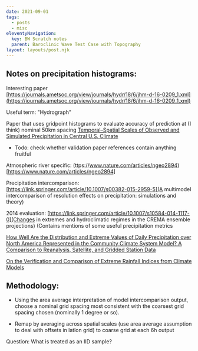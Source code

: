 ```yaml
---
date: 2021-09-01
tags:
  - posts
  - misc
eleventyNavigation:
  key: BW Scratch notes
  parent: Baroclinic Wave Test Case with Topography
layout: layouts/post.njk
---
```


## Notes on precipitation histograms:
Interesting paper [https://journals.ametsoc.org/view/journals/hydr/18/6/jhm-d-16-0209_1.xml](https://journals.ametsoc.org/view/journals/hydr/18/6/jhm-d-16-0209_1.xml)

Useful term: "Hydrograph"

Paper that uses gridpoint histograms to evaluate accuracy of prediction
at (I think) nominal 50km spacing [Temporal–Spatial Scales of Observed and Simulated Precipitation in Central U.S. Climate](https://journals.ametsoc.org/view/journals/clim/16/22/1520-0442_2003_016_3841_tsooas_2.0.co_2.xml)

- Todo: check whether validation paper references contain anything fruitful

Atmospheric river specific: (ttps://www.nature.com/articles/ngeo2894)[https://www.nature.com/articles/ngeo2894]


Precipitation intercomparison: [https://link.springer.com/article/10.1007/s00382-015-2959-5](A multimodel intercomparison of resolution effects on precipitation: simulations and theory)

2014 evaluation: [https://link.springer.com/article/10.1007/s10584-014-1117-0](Changes in extremes and hydroclimatic regimes in the CREMA ensemble projections)
(Contains mentions of some useful precipitation metrics

[How Well Are the Distribution and Extreme Values of Daily Precipitation over North America Represented in the Community Climate System Model? A Comparison to Reanalysis, Satellite, and Gridded Station Data ](https://journals.ametsoc.org/view/journals/clim/27/14/jcli-d-13-00320.1.xml#bib5)


[On the Verification and Comparison of Extreme Rainfall Indices from Climate Models](https://journals.ametsoc.org/view/journals/clim/21/7/2007jcli1494.1.xml)


## Methodology:
* Using the area average interpretation of model intercomparison output, choose a nominal grid spacing most consistent with the coarsest grid spacing chosen (nominally 1 degree or so). 

* Remap by averaging across spatial scales (use area average assumption to deal with offsets in latlon grid) to coarse grid at each 6h output 


Question: What is treated as an IID sample? 